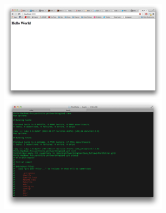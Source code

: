 ![Screenshot 1](app/assets/images/screenshot.png)
![Screenshot 2](app/assets/images/screenshot2.png)
